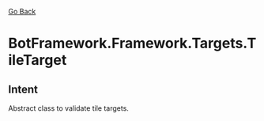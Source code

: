 [Go Back](../../../REFERENCE.md)

# BotFramework.Framework.Targets.TileTarget

## Intent

Abstract class to validate tile targets.
